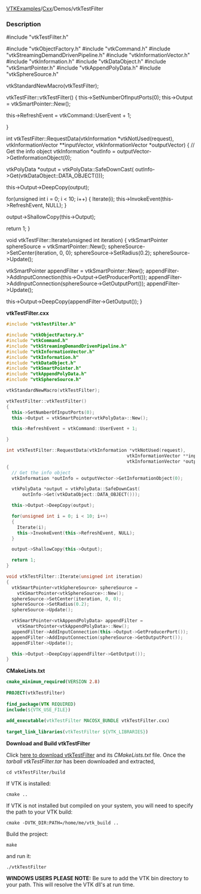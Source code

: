 [VTKExamples](Home)/[Cxx](Cxx)/Demos/vtkTestFilter

### Description
<source lang="cpp">
#include "vtkTestFilter.h"

#include "vtkObjectFactory.h"
#include "vtkCommand.h"
#include "vtkStreamingDemandDrivenPipeline.h"
#include "vtkInformationVector.h"
#include "vtkInformation.h"
#include "vtkDataObject.h"
#include "vtkSmartPointer.h"
#include "vtkAppendPolyData.h"
#include "vtkSphereSource.h"

vtkStandardNewMacro(vtkTestFilter);

vtkTestFilter::vtkTestFilter()
{
  this->SetNumberOfInputPorts(0);
  this->Output = vtkSmartPointer<vtkPolyData>::New();

  this->RefreshEvent = vtkCommand::UserEvent + 1;

}

int vtkTestFilter::RequestData(vtkInformation *vtkNotUsed(request),
                                             vtkInformationVector **inputVector,
                                             vtkInformationVector *outputVector)
{
  // Get the info object
  vtkInformation *outInfo = outputVector->GetInformationObject(0);

  vtkPolyData *output = vtkPolyData::SafeDownCast(
      outInfo->Get(vtkDataObject::DATA_OBJECT()));

  this->Output->DeepCopy(output);

  for(unsigned int i = 0; i < 10; i++)
    {
    Iterate(i);
    this->InvokeEvent(this->RefreshEvent, NULL);
    }

  output->ShallowCopy(this->Output);

  return 1;
}

void vtkTestFilter::Iterate(unsigned int iteration)
{
  vtkSmartPointer<vtkSphereSource> sphereSource =
    vtkSmartPointer<vtkSphereSource>::New();
  sphereSource->SetCenter(iteration, 0, 0);
  sphereSource->SetRadius(0.2);
  sphereSource->Update();

  vtkSmartPointer<vtkAppendPolyData> appendFilter =
    vtkSmartPointer<vtkAppendPolyData>::New();
  appendFilter->AddInputConnection(this->Output->GetProducerPort());
  appendFilter->AddInputConnection(sphereSource->GetOutputPort());
  appendFilter->Update();

  this->Output->DeepCopy(appendFilter->GetOutput());
}

</source>

**vtkTestFilter.cxx**
```c++
#include "vtkTestFilter.h"

#include "vtkObjectFactory.h"
#include "vtkCommand.h"
#include "vtkStreamingDemandDrivenPipeline.h"
#include "vtkInformationVector.h"
#include "vtkInformation.h"
#include "vtkDataObject.h"
#include "vtkSmartPointer.h"
#include "vtkAppendPolyData.h"
#include "vtkSphereSource.h"

vtkStandardNewMacro(vtkTestFilter);

vtkTestFilter::vtkTestFilter()
{
  this->SetNumberOfInputPorts(0);
  this->Output = vtkSmartPointer<vtkPolyData>::New();

  this->RefreshEvent = vtkCommand::UserEvent + 1;

}

int vtkTestFilter::RequestData(vtkInformation *vtkNotUsed(request),
                                             vtkInformationVector **inputVector,
                                             vtkInformationVector *outputVector)
{
  // Get the info object
  vtkInformation *outInfo = outputVector->GetInformationObject(0);

  vtkPolyData *output = vtkPolyData::SafeDownCast(
      outInfo->Get(vtkDataObject::DATA_OBJECT()));

  this->Output->DeepCopy(output);

  for(unsigned int i = 0; i < 10; i++)
  {
    Iterate(i);
    this->InvokeEvent(this->RefreshEvent, NULL);
  }

  output->ShallowCopy(this->Output);

  return 1;
}

void vtkTestFilter::Iterate(unsigned int iteration)
{
  vtkSmartPointer<vtkSphereSource> sphereSource =
    vtkSmartPointer<vtkSphereSource>::New();
  sphereSource->SetCenter(iteration, 0, 0);
  sphereSource->SetRadius(0.2);
  sphereSource->Update();

  vtkSmartPointer<vtkAppendPolyData> appendFilter =
    vtkSmartPointer<vtkAppendPolyData>::New();
  appendFilter->AddInputConnection(this->Output->GetProducerPort());
  appendFilter->AddInputConnection(sphereSource->GetOutputPort());
  appendFilter->Update();

  this->Output->DeepCopy(appendFilter->GetOutput());
}
```
**CMakeLists.txt**
```cmake
cmake_minimum_required(VERSION 2.8)
 
PROJECT(vtkTestFilter)
 
find_package(VTK REQUIRED)
include(${VTK_USE_FILE})
 
add_executable(vtkTestFilter MACOSX_BUNDLE vtkTestFilter.cxx)
 
target_link_libraries(vtkTestFilter ${VTK_LIBRARIES})
```

**Download and Build vtkTestFilter**

Click [here to download vtkTestFilter](https://github.com/lorensen/VTKWikiExamplesTarballs/raw/master/vtkTestFilter.tar) and its *CMakeLists.txt* file.
Once the *tarball vtkTestFilter.tar* has been downloaded and extracted,
```
cd vtkTestFilter/build 
```
If VTK is installed:
```
cmake ..
```
If VTK is not installed but compiled on your system, you will need to specify the path to your VTK build:
```
cmake -DVTK_DIR:PATH=/home/me/vtk_build ..
```
Build the project:
```
make
```
and run it:
```
./vtkTestFilter
```
**WINDOWS USERS PLEASE NOTE:** Be sure to add the VTK bin directory to your path. This will resolve the VTK dll's at run time.

